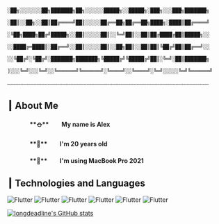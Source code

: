                            ░██╗░░░░░░░██╗███████╗██╗░░░░░░█████╗░░█████╗░███╗░░░███╗███████╗
                           ░██║░░██╗░░██║██╔════╝██║░░░░░██╔══██╗██╔══██╗████╗░████║██╔════╝
                           ░╚██╗████╗██╔╝█████╗░░██║░░░░░██║░░╚═╝██║░░██║██╔████╔██║█████╗░░
                           ░░████╔═████║░██╔══╝░░██║░░░░░██║░░██╗██║░░██║██║╚██╔╝██║██╔══╝░░
                           ░░╚██╔╝░╚██╔╝░███████╗███████╗╚█████╔╝╚█████╔╝██║░╚═╝░██║███████╗
                           ]░░░╚═╝░░░╚═╝░░╚══════╝╚══════╝░╚════╝░░╚════╝░╚═╝░░░░░╚═╝╚══════╝

┄┄┄┄┄┄┄┄┄┄┄┄┄┄┄┄┄┄┄┄┄┄┄┄┄┄┄┄┄┄┄┄┄┄┄┄┄┄┄┄┄┄┄┄┄┄┄┄┄┄┄┄┄┄┄

## ┃ About Me
#### ㅤㅤㅤㅤ**⛄️**ㅤㅤ My name is Alex
#### ㅤㅤㅤㅤ**🥸**ㅤㅤ I'm 20 years old
#### ㅤㅤㅤㅤ****ㅤㅤ I'm using MacBook Pro 2021

## ┃ Technologies and Languages
![Flutter](https://img.shields.io/badge/ㅤPythonㅤ-green)
![Flutter](https://img.shields.io/badge/ㅤHTMLㅤ-cf3319)
![Flutter](https://img.shields.io/badge/ㅤCSSㅤ-1835da)
![Flutter](https://img.shields.io/badge/ㅤJSㅤ-d2ec00)
![Flutter](https://img.shields.io/badge/ㅤDjangoㅤ-229c2d)
![Flutter](https://img.shields.io/badge/ㅤFlaskㅤ-272727)


[![longdeadline's GitHub stats](https://github-readme-stats.vercel.app/api?username=longdeadline)](https://github.com/anuraghazra/github-readme-stats)
